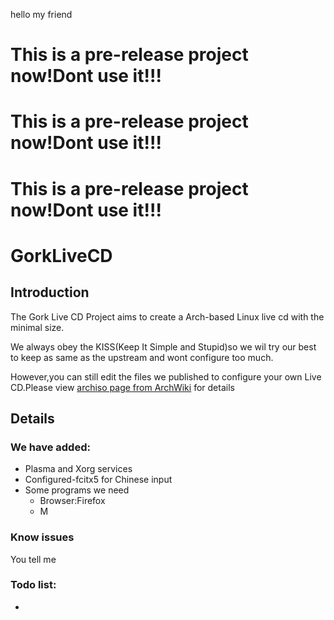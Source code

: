 hello
my friend
# This is a pre-release project now!Dont use it!!!
# This is a pre-release project now!Dont use it!!!
# This is a pre-release project now!Dont use it!!!

# GorkLiveCD
## Introduction
The Gork Live CD Project aims to create a Arch-based Linux live cd with the minimal size.

We always obey the KISS(Keep It Simple and Stupid)so we wil try our best to keep as same as the upstream and wont configure too much.

However,you can still edit the files we published to configure your own Live CD.Please view [archiso page from ArchWiki](https://wiki.archlinux.org/title/Archiso) for details

## Details

### We have added:
- Plasma and Xorg services
- Configured-fcitx5 for Chinese input
- Some programs we need
	- Browser:Firefox
	- M
### Know issues
You tell me

### Todo list:
-

